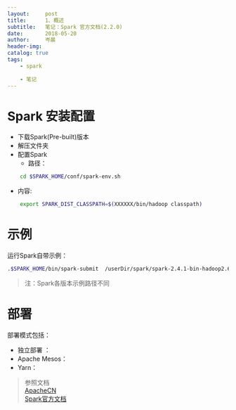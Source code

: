 ```yaml
---
layout:     post  
title:      1、概述  
subtitle:   笔记：Spark 官方文档(2.2.0)  
date:       2018-05-20  
author:     岑晨  
header-img: 
catalog: true  
tags:  
    - spark   
    
    - 笔记
---
```


# Spark 安装配置 
- 下载Spark(Pre-built)版本  
- 解压文件夹  
- 配置Spark  
  - 路径：    
```bash
	cd $SPARK_HOME/conf/spark-env.sh
```
  - 内容:  
```bash
	export SPARK_DIST_CLASSPATH=$(XXXXXX/bin/hadoop classpath)
```

# 示例   
运行Spark自带示例：
```bash
.$SPARK_HOME/bin/spark-submit  /userDir/spark/spark-2.4.1-bin-hadoop2.6/examples/src/main/python/pi.py 10 
```
> 注：Spark各版本示例路径不同

# 部署   

部署模式包括：

- 独立部署 ：  
- Apache Mesos：    
- Yarn：     

  
> 参照文档  
> 				[ApacheCN](https://github.com/oolong0616/spark-doc-zh.git)     
> 				[Spark官方文档](http://spark.apache.org/docs/2.2.0/)      
